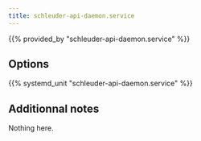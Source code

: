 ```yaml
---
title: schleuder-api-daemon.service
---
```


{{% provided_by "schleuder-api-daemon.service" %}}

## Options

{{% systemd_unit "schleuder-api-daemon.service" %}}

## Additionnal notes

Nothing here.